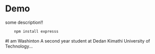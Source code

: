 # Demo

some description!!

```sh
    npm install expresss
```
#I am Washinton A second year student at Dedan Kimathi University of Technology...